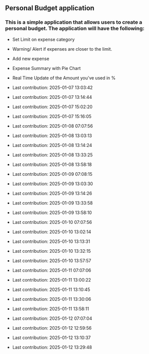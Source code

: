 ## Personal Budget application

### This is a simple application that allows users to create a personal budget. The application will have the following:

- Set Limit on expense category
- Warning/ Alert if expenses are closer to the limit.
- Add new expense
- Expense Summary with Pie Chart
- Real Time Update of the Amount you've used in %

- Last contribution: 2025-01-07 13:03:42
- Last contribution: 2025-01-07 13:14:44
- Last contribution: 2025-01-07 15:02:20
- Last contribution: 2025-01-07 15:16:05
- Last contribution: 2025-01-08 07:07:56
- Last contribution: 2025-01-08 13:03:13
- Last contribution: 2025-01-08 13:14:24
- Last contribution: 2025-01-08 13:33:25
- Last contribution: 2025-01-08 13:58:18
- Last contribution: 2025-01-09 07:08:15
- Last contribution: 2025-01-09 13:03:30
- Last contribution: 2025-01-09 13:14:26
- Last contribution: 2025-01-09 13:33:58
- Last contribution: 2025-01-09 13:58:10
- Last contribution: 2025-01-10 07:07:56
- Last contribution: 2025-01-10 13:02:14
- Last contribution: 2025-01-10 13:13:31
- Last contribution: 2025-01-10 13:32:15
- Last contribution: 2025-01-10 13:57:57
- Last contribution: 2025-01-11 07:07:06
- Last contribution: 2025-01-11 13:00:22
- Last contribution: 2025-01-11 13:10:45
- Last contribution: 2025-01-11 13:30:06
- Last contribution: 2025-01-11 13:58:11
- Last contribution: 2025-01-12 07:07:04
- Last contribution: 2025-01-12 12:59:56
- Last contribution: 2025-01-12 13:10:37
- Last contribution: 2025-01-12 13:29:48

